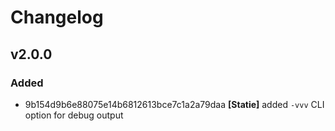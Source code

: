 # Changelog

## v2.0.0

### Added

- 9b154d9b6e88075e14b6812613bce7c1a2a79daa **[Statie]** added `-vvv` CLI option for debug output
